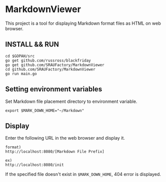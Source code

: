 # MarkdownViewer

This project is a tool for displaying Markdown format files as HTML on web browser.

## INSTALL && RUN
```
cd $GOPAH/src
go get github.com/russross/blackfriday
go get github.com/SRAUFactory/MarkdownViewer
cd github.com/SRAUFactory/MarkdownViewer
go run main.go
```

## Setting environment variables
Set Markdown file placement directory to environment variable.
```
export $MARK_DOWN_HOME="~/Markdown"
```

## Display
Enter the following URL in the web browser and display it.
```
format)
http://localhost:8080/[Markdown File Prefix]

ex)
http://localhost:8080/init
```

If the specified file doesn't exist in `$MARK_DOWN_HOME`, 404 error is displayed.
